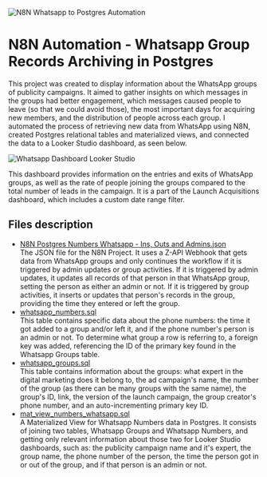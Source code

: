 ![N8N Whatsapp to Postgres Automation](https://github.com/user-attachments/assets/b3baa2e6-4f64-4870-beac-5428dedd0974)

# N8N Automation - Whatsapp Group Records Archiving in Postgres
This project was created to display information about the WhatsApp groups of publicity campaigns. It aimed to gather insights on which messages in the groups had better engagement, which messages caused people to leave (so that we could avoid those), the most important days for acquiring new members, and the distribution of people across each group. I automated the process of retrieving new data from WhatsApp using N8N, created Postgres relational tables and materialized views, and connected the data to a Looker Studio dashboard, as seen below.<br/>

![Whatsapp Dashboard Looker Studio](https://github.com/user-attachments/assets/9d485fbe-6ac5-4d8d-9425-1a7d8265515e)

This dashboard provides information on the entries and exits of WhatsApp groups, as well as the rate of people joining the groups compared to the total number of leads in the campaign. It is a part of the Launch Acquisitions dashboard, which includes a custom date range filter.


## Files description
- [N8N Postgres Numbers Whatsapp - Ins, Outs and Admins.json <br/>](https://github.com/joviprata/N8N-whatsapp-to-postgres/blob/main/N8N%20Postgres%20Numbers%20Whatsapp%20-%20Ins%2C%20Outs%20and%20Admins.json)
The JSON file for the N8N Project. It uses a Z-API Webhook that gets data from WhatsApp groups and only continues the workflow if it is triggered by admin updates or group activities. If it is triggered by admin updates, it updates all records of that person in that WhatsApp group, setting the person as either an admin or not. If it is triggered by group activities, it inserts or updates that person's records in the group, providing the time they entered or left the group.
- [whatsapp_numbers.sql](https://github.com/joviprata/N8N-whatsapp-to-postgres/blob/main/whatsapp_numbers.sql)<br/>
This table contains specific data about the phone numbers: the time it got added to a group and/or left it, and if the phone number's person is an admin or not. To determine what group a row is referring to, a foreign key was added, referencing the ID of the primary key found in the Whatsapp Groups table.
- [whatsapp_groups.sql](https://github.com/joviprata/N8N-whatsapp-to-postgres/blob/main/whatsapp_groups.sql)<br/>
This table contains information about the groups: what expert in the digital marketing does it belong to, the ad campaign's name, the number of the group (as there can be many groups with the same name), the group's ID, link, the version of the launch campaign, the group creator's phone number, and an auto-incrementing primary key ID.
- [mat_view_numbers_whatsapp.sql](https://github.com/joviprata/N8N-whatsapp-to-postgres/blob/main/mat_view_numbers_whatsapp.sql) <br/>
A Materialized View for Whatsapp Numbers data in Postgres. It consists of joining two tables, Whatsapp Groups and Whatsapp Numbers, and getting only relevant information about those two for Looker Studio dashboards, such as: the publicity campaign name and it's expert, the group name, the phone number of the person, the time the person got in or out of the group, and if that person is an admin or not.
